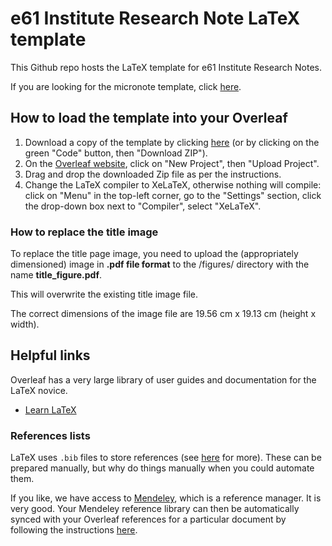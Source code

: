 # e61 Institute Research Note LaTeX template

This Github repo hosts the LaTeX template for e61 Institute Research Notes.

If you are looking for the micronote template, click [here](https://github.com/e61-Institute/micronote-template).

## How to load the template into your Overleaf

1. Download a copy of the template by clicking [here](https://github.com/e61-Institute/research-note-template/zipball/master) (or by clicking on the green "Code" button, then "Download ZIP").
2. On the [Overleaf website](https://www.overleaf.com/project), click on "New Project", then "Upload Project".
3. Drag and drop the downloaded Zip file as per the instructions.
4. Change the LaTeX compiler to XeLaTeX, otherwise nothing will compile: click on "Menu" in the top-left corner, go to the "Settings" section, click the drop-down box next to "Compiler", select "XeLaTeX".

### How to replace the title image

To replace the title page image, you need to upload the (appropriately dimensioned) image in **.pdf file format** to the /figures/ directory with the name **title_figure.pdf**. 

This will overwrite the existing title image file.

The correct dimensions of the image file are 19.56 cm x 19.13 cm (height x width).

## Helpful links

Overleaf has a very large library of user guides and documentation for the LaTeX novice. 

* [Learn LaTeX](https://www.overleaf.com/learn)

### References lists

LaTeX uses `.bib` files to store references (see [here](https://www.overleaf.com/learn/how-to/Using_bibliographies_on_Overleaf) for more). These can be prepared manually, but why do things manually when you could automate them. 

If you like, we have access to [Mendeley](https://www.mendeley.com/reference-manager/library/all-references/), which is a reference manager. It is very good. Your Mendeley reference library can then be automatically synced with your Overleaf references for a particular document by following the instructions [here](https://www.overleaf.com/learn/how-to/How_to_link_your_Overleaf_account_to_Mendeley_and_Zotero).
